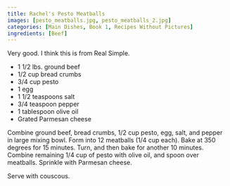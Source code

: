```yaml
---
title: Rachel's Pesto Meatballs
images: [pesto_meatballs.jpg, pesto_meatballs_2.jpg]
categories: [Main Dishes, Book 1, Recipes Without Pictures]
ingredients: [Beef]
---
```



 Very good. I think
this is from Real Simple.

-   1 1/2 lbs. ground beef
-   1/2 cup bread crumbs
-   3/4 cup pesto
-   1 egg
-   1 1/2 teaspoons salt
-   3/4 teaspoon pepper
-   1 tablespoon olive oil
-   Grated Parmesan cheese

Combine ground beef, bread crumbs, 1/2 cup pesto, egg, salt, and pepper
in large mixing bowl. Form into 12 meatballs (1/4 cup each). Bake at 350
degrees for 15 minutes. Turn, and then bake for another 10 minutes.
Combine remaining 1/4 cup of pesto with olive oil, and spoon over
meatballs. Sprinkle with Parmesan cheese.

Serve with couscous.

  

